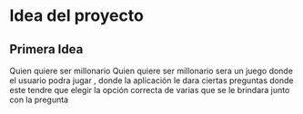 # Idea del proyecto

## Primera Idea

Quien quiere ser millonario
Quien quiere ser millonario sera un juego donde el usuario podra jugar , donde la aplicación le dara ciertas preguntas donde este tendre que elegir la opción correcta de varias que se le brindara junto con la pregunta 


